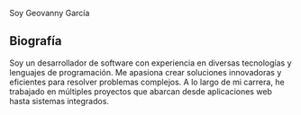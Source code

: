 Soy Geovanny García

## Biografía
Soy un desarrollador de software con experiencia en diversas tecnologías y lenguajes de programación. Me apasiona crear soluciones innovadoras y eficientes para resolver problemas complejos. A lo largo de mi carrera, he trabajado en múltiples proyectos que abarcan desde aplicaciones web hasta sistemas integrados.

